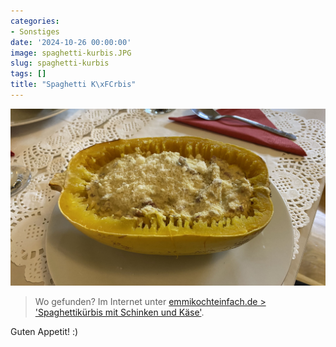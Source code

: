```yaml
---
categories:
- Sonstiges
date: '2024-10-26 00:00:00'
image: spaghetti-kurbis.JPG
slug: spaghetti-kurbis
tags: []
title: "Spaghetti K\xFCrbis"
---
```



![Foto 1](IMG_6513.JPEG)

> Wo gefunden? Im Internet unter [emmikochteinfach.de > 'Spaghettikürbis mit Schinken und Käse'](https://emmikochteinfach.de/spaghettikuerbis-mit-schinken-und-kaese/).

Guten Appetit! :)
